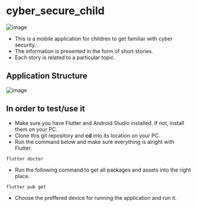 # cyber_secure_child
![image](https://github.com/PolarBearPolar/cyber_secure_child/assets/88388315/a0df3330-59d4-4957-8565-a1bfc619f7cc)
- This is a mobile application for children to get familiar with cyber security.
- The information is presented in the form of short stories.
- Each story is related to a particular topic.
## Application Structure
![image](https://github.com/PolarBearPolar/cyber_secure_child/assets/88388315/ccad6523-c16e-4f81-96b4-738889379b1e)
## In order to test/use it
- Make sure you have Flutter and Android Studio installed. If not, install them on your PC.
- Clone this git repository and **cd** into its location on your PC.
- Run the command below and make sure everything is alright with Flutter.
```
flutter doctor
```
- Run the following command to get all packages and assets into the right place.
```
flutter pub get
```
- Choose the preffered device for running the application and run it.



